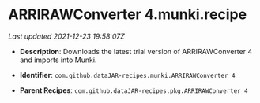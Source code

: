 # ARRIRAWConverter 4.munki.recipe

_Last updated 2021-12-23 19:58:07Z_

- **Description**: Downloads the latest trial version of ARRIRAWConverter 4 and imports into Munki.

- **Identifier**: `com.github.dataJAR-recipes.munki.ARRIRAWConverter 4`

- **Parent Recipes**: `com.github.dataJAR-recipes.pkg.ARRIRAWConverter 4`